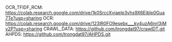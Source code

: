 OCR_TFIDF_RCM:  https://colab.research.google.com/drive/1k0SrccXvjaelp3vhs9X6Ejblp0Gua7Te?usp=sharing
OCR:            https://colab.research.google.com/drive/123lR0FO9esebx___ky4uzA6nrI3jMv2P?usp=sharing
CRAWL_DATA: 	https://github.com/trongdat97/crawlDT.git
AHPDS:		    https://github.com/trongdat97/AHPDS.git